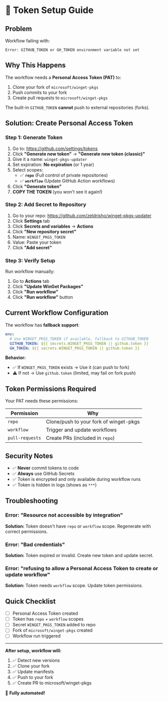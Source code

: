 # 🔐 Token Setup Guide

## Problem

Workflow failing with:
```
Error: GITHUB_TOKEN or GH_TOKEN environment variable not set
```

## Why This Happens

The workflow needs a **Personal Access Token (PAT)** to:
1. Clone your fork of `microsoft/winget-pkgs`
2. Push commits to your fork
3. Create pull requests to `microsoft/winget-pkgs`

The built-in `GITHUB_TOKEN` **cannot** push to external repositories (forks).

## Solution: Create Personal Access Token

### Step 1: Generate Token

1. Go to: https://github.com/settings/tokens
2. Click **"Generate new token"** → **"Generate new token (classic)"**
3. Give it a name: `winget-pkgs-updater`
4. Set expiration: **No expiration** (or 1 year)
5. Select scopes:
   - ✅ **`repo`** (Full control of private repositories)
   - ✅ **`workflow`** (Update GitHub Action workflows)
6. Click **"Generate token"**
7. **COPY THE TOKEN** (you won't see it again!)

### Step 2: Add Secret to Repository

1. Go to your repo: https://github.com/zeldrisho/winget-pkgs-updater
2. Click **Settings** tab
3. Click **Secrets and variables** → **Actions**
4. Click **"New repository secret"**
5. Name: `WINGET_PKGS_TOKEN`
6. Value: Paste your token
7. Click **"Add secret"**

### Step 3: Verify Setup

Run workflow manually:
1. Go to **Actions** tab
2. Click **"Update WinGet Packages"**
3. Click **"Run workflow"**
4. Click **"Run workflow"** button

## Current Workflow Configuration

The workflow has **fallback support**:

```yaml
env:
  # Use WINGET_PKGS_TOKEN if available, fallback to GITHUB_TOKEN
  GITHUB_TOKEN: ${{ secrets.WINGET_PKGS_TOKEN || github.token }}
  GH_TOKEN: ${{ secrets.WINGET_PKGS_TOKEN || github.token }}
```

**Behavior:**
- ✅ If `WINGET_PKGS_TOKEN` exists → Use it (can push to fork)
- ⚠️  If not → Use `github.token` (limited, may fail on fork push)

## Token Permissions Required

Your PAT needs these permissions:

| Permission | Why |
|------------|-----|
| `repo` | Clone/push to your fork of winget-pkgs |
| `workflow` | Trigger and update workflows |
| `pull-requests` | Create PRs (included in `repo`) |

## Security Notes

- ✅ **Never** commit tokens to code
- ✅ **Always** use GitHub Secrets
- ✅ Token is encrypted and only available during workflow runs
- ✅ Token is hidden in logs (shows as `***`)

## Troubleshooting

### Error: "Resource not accessible by integration"
**Solution:** Token doesn't have `repo` or `workflow` scope. Regenerate with correct permissions.

### Error: "Bad credentials"
**Solution:** Token expired or invalid. Create new token and update secret.

### Error: "refusing to allow a Personal Access Token to create or update workflow"
**Solution:** Token needs `workflow` scope. Update token permissions.

## Quick Checklist

- [ ] Personal Access Token created
- [ ] Token has `repo` + `workflow` scopes
- [ ] Secret `WINGET_PKGS_TOKEN` added to repo
- [ ] Fork of `microsoft/winget-pkgs` created
- [ ] Workflow run triggered

---

**After setup, workflow will:**
1. ✅ Detect new versions
2. ✅ Clone your fork
3. ✅ Update manifests
4. ✅ Push to your fork
5. ✅ Create PR to microsoft/winget-pkgs

🎉 **Fully automated!**
